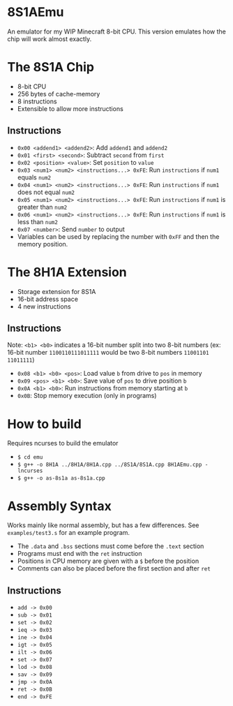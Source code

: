 # 8S1AEmu
An emulator for my WIP Minecraft 8-bit CPU. This version emulates how the chip will work almost exactly.

# The 8S1A Chip
* 8-bit CPU
* 256 bytes of cache-memory
* 8 instructions
* Extensible to allow more instructions

## Instructions
* `0x00 <addend1> <addend2>`: Add `addend1` and `addend2`
* `0x01 <first> <second>`: Subtract `second` from `first`
* `0x02 <position> <value>`: Set `position` to `value`
* `0x03 <num1> <num2> <instructions...> 0xFE`:    Run `instructions` if `num1` equals `num2`
* `0x04 <num1> <num2> <instructions...> 0xFE`:    Run `instructions` if `num1` does not equal `num2`
* `0x05 <num1> <num2> <instructions...> 0xFE`:    Run `instructions` if `num1` is greater than `num2`
* `0x06 <num1> <num2> <instructions...> 0xFE`:    Run `instructions` if `num1` is less than `num2`
* `0x07 <number>`:                                Send `number` to output
* Variables can be used by replacing the number with `0xFF` and then the memory position.

# The 8H1A Extension
* Storage extension for 8S1A
* 16-bit address space
* 4 new instructions

## Instructions
Note: `<b1> <b0>` indicates a 16-bit number split into two 8-bit numbers (ex: 16-bit number `1100110111011111` would be two 8-bit numbers `11001101 11011111`)
* `0x08 <b1> <b0> <pos>`:                    Load value `b` from drive to `pos` in memory
* `0x09 <pos> <b1> <b0>`:                    Save value of `pos` to drive position `b`
* `0x0A <b1> <b0>`:                          Run instructions from memory starting at `b`
* `0x0B`: Stop memory execution (only in programs)

# How to build
Requires ncurses to build the emulator
* `$ cd emu`
* `$ g++ -o 8H1A ../8H1A/8H1A.cpp ../8S1A/8S1A.cpp 8H1AEmu.cpp -lncurses`
* `$ g++ -o as-8s1a as-8s1a.cpp`

# Assembly Syntax
Works mainly like normal assembly, but has a few differences.
See `examples/test3.s` for an example program.
* The `.data` and `.bss` sections must come before the `.text` section
* Programs must end with the `ret` instruction
* Positions in CPU memory are given with a `$` before the position
* Comments can also be placed before the first section and after `ret`

## Instructions
* `add -> 0x00`
* `sub -> 0x01`
* `set -> 0x02`
* `ieq -> 0x03`
* `ine -> 0x04`
* `igt -> 0x05`
* `ilt -> 0x06`
* `set -> 0x07`
* `lod -> 0x08`
* `sav -> 0x09`
* `jmp -> 0x0A`
* `ret -> 0x0B`
* `end -> 0xFE`

